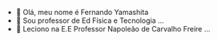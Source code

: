 - 👋 Olá, meu nome é Fernando Yamashita  
- 👀 Sou professor de Ed Física e Tecnologia ...
- 🌱 Leciono na E.E Professor Napoleão de Carvalho Freire  ...


<!---
fefoteam/fefoteam is a ✨ special ✨ repository because its `README.md` (this file) appears on your GitHub profile.
You can click the Preview link to take a look at your changes.
--->
